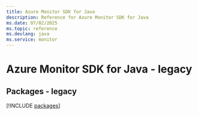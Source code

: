 ```yaml
---
title: Azure Monitor SDK for Java
description: Reference for Azure Monitor SDK for Java
ms.date: 07/02/2025
ms.topic: reference
ms.devlang: java
ms.service: monitor
---
```

# Azure Monitor SDK for Java - legacy
## Packages - legacy
[!INCLUDE [packages](monitor-index.md)]